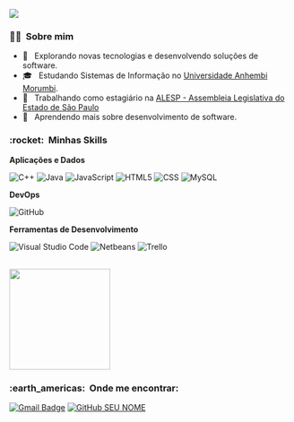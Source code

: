 ![](https://komarev.com/ghpvc/?username=Furlangit&color=006bed)

<h3> 👨‍💼 &nbsp;Sobre mim </h3>

- 🤔 &nbsp; Explorando novas tecnologias e desenvolvendo soluções de software.
- 🎓 &nbsp; Estudando Sistemas de Informação no <a href="https://portal.anhembi.br/?gad=1&gclid=EAIaIQobChMIze355vvR_wIVC2GRCh3r9wBqEAAYASAAEgI2kvD_BwE">Universidade Anhembi Morumbi</a>.
- 💼 &nbsp; Trabalhando como estagiário na <a href="https://www.al.sp.gov.br">ALESP - Assembleia Legislativa do Estado de São Paulo</a>
- 🌱 &nbsp; Aprendendo mais sobre desenvolvimento de software.

<h3> :rocket: &nbsp;Minhas Skills </h3>

**Aplicações e Dados**

  ![C++](https://img.shields.io/badge/-C++-333333?style=flat&logo=C%2B%2B&logoColor=00599C)
  ![Java](https://img.shields.io/badge/-Java-333333?style=flat&logo=Java&logoColor=007396)
  ![JavaScript](https://img.shields.io/badge/-JavaScript-333333?style=flat&logo=javascript)
  ![HTML5](https://img.shields.io/badge/-HTML5-333333?style=flat&logo=HTML5)
  ![CSS](https://img.shields.io/badge/-CSS-333333?style=flat&logo=CSS3&logoColor=1572B6)
  ![MySQL](https://img.shields.io/badge/-MySQL-333333?style=flat&logo=mysql)

**DevOps**

  ![GitHub](https://img.shields.io/badge/-GitHub-333333?style=flat&logo=github)

**Ferramentas de Desenvolvimento**

  ![Visual Studio Code](https://img.shields.io/badge/-VisualStudioCode-333333%3Fstyle%3Dflat%26logoColor%3D007ACC?style=flat&logo=VisualStudioCode&color=%233D3D3D)
  ![Netbeans](https://img.shields.io/badge/-Netbeans-%252341454A%3Fstyle%3Dflat%26logo%3Dapachenetbeanside?style=flat&logo=apachenetbeanside&color=%233D3D3D)
  ![Trello](https://img.shields.io/badge/-Trello-333333%3Fstyle%3Dflat%26logo%3Dtrello%26logoColor%3D007ACC?style=flat&logo=Trello&color=%233D3D3D)
  

<br/>

<a href="https://github.com/Furlangit">
  <img height="180em" src="https://github-readme-stats.vercel.app/api?username=Furlangit&theme=react&show_icons=true" />
</a>

<br/>

<h3> :earth_americas: &nbsp;Onde me encontrar: </h3> 

[![Gmail Badge](https://img.shields.io/badge/-furlangit@gmail.com-006bed?style=flat-square&logo=Gmail&logoColor=white&link=mailto:furlangit@gmail.com)](mailto:furlangit@gmail.com)
[![GitHub SEU NOME]( https://img.shields.io/github/followers/Furlangit?label=follow&style=social)](https://github.com/Furlangit)
